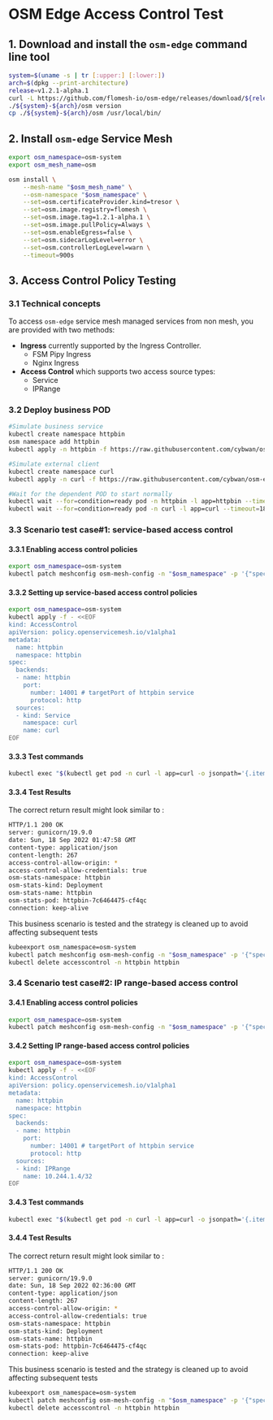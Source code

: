 
# OSM Edge Access Control Test

## 1. Download and install the `osm-edge` command line tool

```bash
system=$(uname -s | tr [:upper:] [:lower:])
arch=$(dpkg --print-architecture)
release=v1.2.1-alpha.1
curl -L https://github.com/flomesh-io/osm-edge/releases/download/${release}/osm-edge-${release}-${system}-${arch}.tar.gz | tar -vxzf -
./${system}-${arch}/osm version
cp ./${system}-${arch}/osm /usr/local/bin/
```

## 2. Install `osm-edge` Service Mesh

```bash
export osm_namespace=osm-system 
export osm_mesh_name=osm 

osm install \
    --mesh-name "$osm_mesh_name" \
    --osm-namespace "$osm_namespace" \
    --set=osm.certificateProvider.kind=tresor \
    --set=osm.image.registry=flomesh \
    --set=osm.image.tag=1.2.1-alpha.1 \
    --set=osm.image.pullPolicy=Always \
    --set=osm.enableEgress=false \
    --set=osm.sidecarLogLevel=error \
    --set=osm.controllerLogLevel=warn \
    --timeout=900s
```

## 3. Access Control Policy Testing

### 3.1 Technical concepts

To access `osm-edge` service mesh managed services from non mesh, you are provided with two methods:

- **Ingress** currently supported by the Ingress Controller.
  - FSM Pipy Ingress
  - Nginx Ingress
- **Access Control** which supports two access source types:
  - Service
  - IPRange


### 3.2 Deploy business POD

```bash
#Simulate business service
kubectl create namespace httpbin
osm namespace add httpbin
kubectl apply -n httpbin -f https://raw.githubusercontent.com/cybwan/osm-edge-demo-v1.2/main/demo/access-control/httpbin.yaml

#Simulate external client
kubectl create namespace curl
kubectl apply -n curl -f https://raw.githubusercontent.com/cybwan/osm-edge-demo-v1.2/main/demo/access-control/curl.yaml

#Wait for the dependent POD to start normally
kubectl wait --for=condition=ready pod -n httpbin -l app=httpbin --timeout=180s
kubectl wait --for=condition=ready pod -n curl -l app=curl --timeout=180s
```

### 3.3 Scenario test case#1: service-based access control

#### 3.3.1 Enabling access control policies

```bash
export osm_namespace=osm-system
kubectl patch meshconfig osm-mesh-config -n "$osm_namespace" -p '{"spec":{"featureFlags":{"enableAccessControlPolicy":true}}}'  --type=merge
```

#### 3.3.2 Setting up service-based access control policies

```bash
export osm_namespace=osm-system
kubectl apply -f - <<EOF
kind: AccessControl
apiVersion: policy.openservicemesh.io/v1alpha1
metadata:
  name: httpbin
  namespace: httpbin
spec:
  backends:
  - name: httpbin
    port:
      number: 14001 # targetPort of httpbin service
      protocol: http
  sources:
  - kind: Service
    namespace: curl
    name: curl
EOF
```

#### 3.3.3 Test commands

```bash
kubectl exec "$(kubectl get pod -n curl -l app=curl -o jsonpath='{.items..metadata.name}')" -n curl -- curl -sI http://httpbin.httpbin:14001/get
```

#### 3.3.4 Test Results

The correct return result might look similar to :

```bash
HTTP/1.1 200 OK
server: gunicorn/19.9.0
date: Sun, 18 Sep 2022 01:47:58 GMT
content-type: application/json
content-length: 267
access-control-allow-origin: *
access-control-allow-credentials: true
osm-stats-namespace: httpbin
osm-stats-kind: Deployment
osm-stats-name: httpbin
osm-stats-pod: httpbin-7c6464475-cf4qc
connection: keep-alive
```

This business scenario is tested and the strategy is cleaned up to avoid affecting subsequent tests

```bash
kubeexport osm_namespace=osm-system
kubectl patch meshconfig osm-mesh-config -n "$osm_namespace" -p '{"spec":{"featureFlags":{"enableAccessControlPolicy":false}}}'  --type=merge
kubectl delete accesscontrol -n httpbin httpbin
```

### 3.4 Scenario test case#2: IP range-based access control

#### 3.4.1 Enabling access control policies

```bash
export osm_namespace=osm-system
kubectl patch meshconfig osm-mesh-config -n "$osm_namespace" -p '{"spec":{"featureFlags":{"enableAccessControlPolicy":true}}}'  --type=merge
```

#### 3.4.2 Setting IP range-based access control policies

```bash
export osm_namespace=osm-system
kubectl apply -f - <<EOF
kind: AccessControl
apiVersion: policy.openservicemesh.io/v1alpha1
metadata:
  name: httpbin
  namespace: httpbin
spec:
  backends:
  - name: httpbin
    port:
      number: 14001 # targetPort of httpbin service
      protocol: http
  sources:
  - kind: IPRange
    name: 10.244.1.4/32
EOF
```

#### 3.4.3 Test commands

```bash
kubectl exec "$(kubectl get pod -n curl -l app=curl -o jsonpath='{.items..metadata.name}')" -n curl -- curl -sI http://httpbin.httpbin:14001/get
```

#### 3.4.4 Test Results

The correct return result might look similar to :

```bash
HTTP/1.1 200 OK
server: gunicorn/19.9.0
date: Sun, 18 Sep 2022 02:36:00 GMT
content-type: application/json
content-length: 267
access-control-allow-origin: *
access-control-allow-credentials: true
osm-stats-namespace: httpbin
osm-stats-kind: Deployment
osm-stats-name: httpbin
osm-stats-pod: httpbin-7c6464475-cf4qc
connection: keep-alive
```

This business scenario is tested and the strategy is cleaned up to avoid affecting subsequent tests

```bash
kubeexport osm_namespace=osm-system
kubectl patch meshconfig osm-mesh-config -n "$osm_namespace" -p '{"spec":{"featureFlags":{"enableAccessControlPolicy":false}}}'  --type=merge
kubectl delete accesscontrol -n httpbin httpbin
```